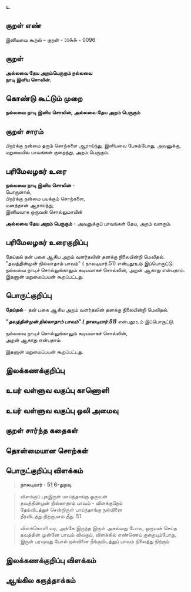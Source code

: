 உ

## குறள் எண் 

இனியவை கூறல் – குறள் - ௦௦௯௬ - 0096  

## குறள் 

**அல்லவை தேய அறம்பெருகும் நல்லவை  
நாடி இனிய சொலின்.** 

## கொண்டு கூட்டும் முறை

**நல்லவை நாடி இனிய சொலின், அல்லவை தேய அறம் பெருகும்**  

## குறள் சாரம் 

பிறர்க்கு நன்மை தரும் சொற்களை ஆராய்ந்து, இனியவை பேசும்போது, அவனுக்கு, மறுமையில் பாவங்கள் குறைந்து, அறம் பெருகும்.

## பரிமேலழகர் உரை

**நல்லவை நாடி இனிய சொலின்** -  
பொருளால்,  
பிறர்க்கு நன்மை பயக்கும் சொற்களை,  
மனத்தான் ஆராய்ந்து,  
இனியவாக ஒருவன் சொல்லுமாயின்  

**அல்லவை தேய அறம் பெருகும்** - அவனுக்குப் பாவங்கள் தேய, அறம் வளரும்.  

## பரிமேலழகர் உரைகுறிப்பு   

தேய்தல் தன் பகை ஆகிய அறம் வளர்தலின் தனக்கு நிலையின்றி மெலிதல்.  
"தவத்தின்முன் நில்லாதாம் பாவம்" ( நாலடியார்.51) என்பதூஉம் இப்பொருட்டு.  
நல்லவை நாடிச் சொல்லுங்காலும் கடியவாகச் சொல்லின், அறன் ஆகாது என்பதாம்.  
இதனான் மறுமைப்பயன் கூறப்பட்டது. 

## பொருட்குறிப்பு 


**தேய்தல்** - தன் பகை ஆகிய அறம் வளர்தலின் தனக்கு நிலையின்றி மெலிதல். 

_**"தவத்தின்முன் நில்லாதாம் பாவம்" ( நாலடியார்.51)**_ என்பதூஉம் இப்பொருட்டு.  

நல்லவை நாடிச் சொல்லுங்காலும் கடியவாகச் சொல்லின்,  
அறன் ஆகாது என்பதாம்.  

இதனான் மறுமைப்பயன் கூறப்பட்டது. 

## இலக்கணக்குறிப்பு  


## உயர் வள்ளுவ வகுப்பு காணொளி


## உயர் வள்ளுவ வகுப்பு ஒலி அமைவு 

 
## குறள் சார்ந்த கதைகள் 


## தொன்மையான சொற்கள்


## பொருட்குறிப்பு விளக்கம்

>**நாலடியார் - 51	6-துறவு**  

>விளக்குப் புகஇருள் மாய்ந்தாங்கு ஒருவன்  
>தவத்தின்முன் நில்லாதாம் பாவம் - விளக்குநெய்  
>தேய்விடத்துச் சென்றிருள் பாய்ந்தாங்கு நல்வினை  
>தீர்விடத்து நிற்குமாம் தீது. 	51

>விளக்கொளி வர, அங்கே இருந்த இருள் அகல்வது போல, ஒருவன் செய்த  
>தவத்தின் முன்னே பாவம் விலகும், விளக்கில் எண்ணெய் குறையும்போது,  
>இருள் பரவுவது போல் நல்வினை நீங்குமிடத்துப் பாவம் நிலைத்து நிற்கும்

## இலக்கணக்குறிப்பு விளக்கம்


## ஆங்கில கருத்தாக்கம் 



